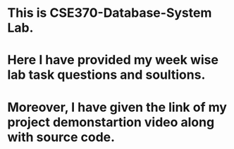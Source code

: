 # This is CSE370-Database-System Lab.
# Here I have provided my week wise lab task questions and soultions.
# Moreover, I have given the link of my project demonstartion video along with source code.
